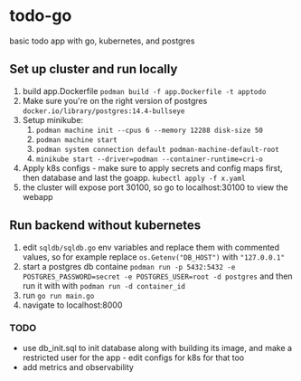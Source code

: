 # todo-go
basic todo app with go, kubernetes, and postgres

## Set up cluster and run locally
1. build app.Dockerfile `podman build -f app.Dockerfile -t apptodo`
2. Make sure you're on the right version of postgres `docker.io/library/postgres:14.4-bullseye`
3. Setup minikube:
   1. `podman machine init --cpus 6 --memory 12288 disk-size 50`
   2. `podman machine start`
   3. `podman system connection default podman-machine-default-root` 
   4. `minikube start --driver=podman --container-runtime=cri-o`
4. Apply k8s configs - make sure to apply secrets and config maps first, then database and last the goapp. `kubectl apply -f x.yaml`
5. the cluster will expose port 30100, so go to localhost:30100 to view the webapp

## Run backend without kubernetes
1. edit `sqldb/sqldb.go` env variables and replace them with commented values, so for example replace `os.Getenv("DB_HOST")` with `"127.0.0.1"`
2. start a postgres db containe `podman run -p 5432:5432 -e POSTGRES_PASSWORD=secret -e POSTGRES_USER=root -d postgres` and then run it with with `podman run -d container_id`
3. run `go run main.go`
4. navigate to localhost:8000

### TODO
- use db_init.sql to init database along with building its image, and make a restricted user for the app - edit configs for k8s for that too
- add metrics and observability
